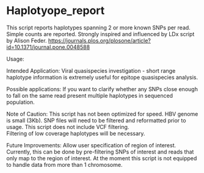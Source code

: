 # Haplotyope_report

This script reports haplotypes spanning 2 or more known SNPs per read. Simple counts are reported. Strongly inspired and influenced by LDx script by Alison Feder. https://journals.plos.org/plosone/article?id=10.1371/journal.pone.0048588

Usage:


Intended Application:
Viral quasispecies investigation - short range haplotype information is extremely useful for epitope quasispecies analysis. 

Possible applications:
If you want to clarify whether any SNPs close enough to fall on the same read present multiple haplotypes in sequenced population.

Note of Caution:
This script has not been optimized for speed. HBV genome is small (3Kb).
SNP files will need to be filtered and reformatted prior to usage. This script does not include VCF filtering.  
Filtering of low coverage haplotypes will be necessary.

Future Improvements:
Allow user specification of region of interest. Currently, this can be done by pre-filtering SNPs of interest and reads that only map to the region of interest. 
At the moment this script is not equipped to handle data from more than 1 chromosome.

